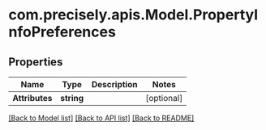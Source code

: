 # com.precisely.apis.Model.PropertyInfoPreferences
## Properties

Name | Type | Description | Notes
------------ | ------------- | ------------- | -------------
**Attributes** | **string** |  | [optional] 

[[Back to Model list]](../README.md#documentation-for-models) [[Back to API list]](../README.md#documentation-for-api-endpoints) [[Back to README]](../README.md)

